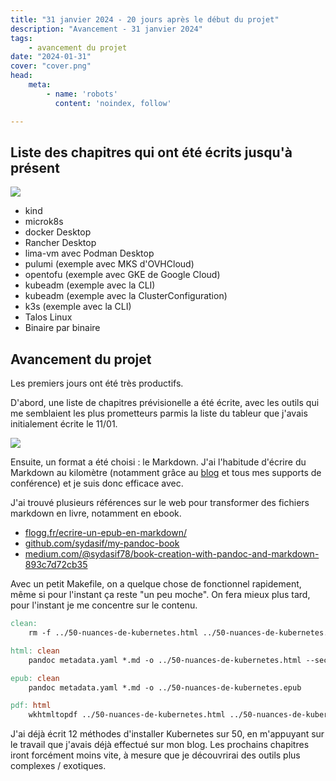 ```yaml
---
title: "31 janvier 2024 - 20 jours après le début du projet"
description: "Avancement - 31 janvier 2024"
tags:
    - avancement du projet
date: "2024-01-31"
cover: "cover.png"
head:
    meta:
        - name: 'robots'
          content: 'noindex, follow'

---
```


## Liste des chapitres qui ont été écrits jusqu'à présent

![](https://geps.dev/progress/24)

* kind
* microk8s
* docker Desktop
* Rancher Desktop
* lima-vm avec Podman Desktop
* pulumi (exemple avec MKS d'OVHCloud)
* opentofu (exemple avec GKE de Google Cloud)
* kubeadm (exemple avec la CLI)
* kubeadm (exemple avec la ClusterConfiguration)
* k3s (exemple avec la CLI)
* Talos Linux
* Binaire par binaire

## Avancement du projet

Les premiers jours ont été très productifs.

D'abord, une liste de chapitres prévisionelle a été écrite, avec les outils qui me semblaient les plus prometteurs parmis la liste du tableur que j'avais initialement écrite le 11/01.

![](20-jours/01-31-chapitres.png)

Ensuite, un format a été choisi : le Markdown. J'ai l'habitude d'écrire du Markdown au kilomètre (notamment grâce au [blog](https://blog.zwindler.fr) et tous mes supports de conférence) et je suis donc efficace avec.

J'ai trouvé plusieurs références sur le web pour transformer des fichiers markdown en livre, notamment en ebook.

* [flogg.fr/ecrire-un-epub-en-markdown/](https://flogg.fr/ecrire-un-epub-en-markdown/)
* [github.com/sydasif/my-pandoc-book](https://github.com/sydasif/my-pandoc-book)
* [medium.com/@sydasif78/book-creation-with-pandoc-and-markdown-893c7d72cb35](https://medium.com/@sydasif78/book-creation-with-pandoc-and-markdown-893c7d72cb35)

Avec un petit Makefile, on a quelque chose de fonctionnel rapidement, même si pour l'instant ça reste "un peu moche". On fera mieux plus tard, pour l'instant je me concentre sur le contenu.

```Makefile
clean:
	rm -f ../50-nuances-de-kubernetes.html ../50-nuances-de-kubernetes.epub ../50-nuances-de-kubernetes.pdf

html: clean
	pandoc metadata.yaml *.md -o ../50-nuances-de-kubernetes.html --section-divs --self-contained

epub: clean
	pandoc metadata.yaml *.md -o ../50-nuances-de-kubernetes.epub

pdf: html
	wkhtmltopdf ../50-nuances-de-kubernetes.html ../50-nuances-de-kubernetes.pdf
```

J'ai déjà écrit 12 méthodes d'installer Kubernetes sur 50, en m'appuyant sur le travail que j'avais déjà effectué sur mon blog. Les prochains chapitres iront forcément moins vite, à mesure que je découvrirai des outils plus complexes / exotiques.
